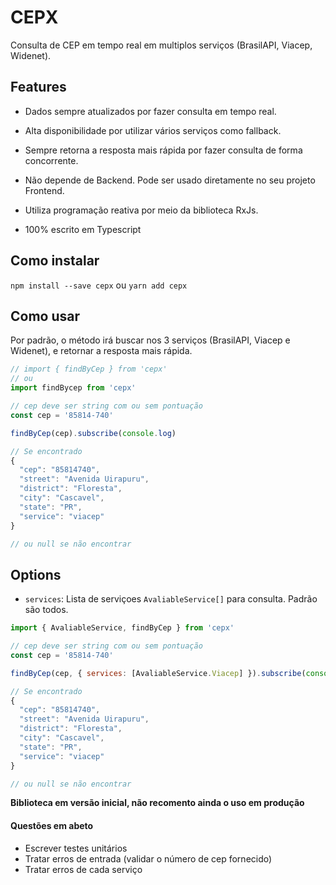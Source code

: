 
# CEPX

Consulta de CEP em tempo real em multiplos serviços (BrasilAPI, Viacep, Widenet).

## Features

* Dados sempre atualizados por fazer consulta em tempo real.

* Alta disponibilidade por utilizar vários serviços como fallback.

* Sempre retorna a resposta mais rápida por fazer consulta de forma concorrente.

* Não depende de Backend. Pode ser usado diretamente no seu projeto Frontend.

* Utiliza programação reativa por meio da biblioteca RxJs.

* 100% escrito em Typescript

  

## Como instalar

`npm install --save cepx`
ou
`yarn add cepx`

## Como usar

Por padrão, o método irá buscar nos 3 serviços (BrasilAPI, Viacep e Widenet), e retornar a resposta mais rápida.
~~~javascript
// import { findByCep } from 'cepx'
// ou
import findBycep from 'cepx'

// cep deve ser string com ou sem pontuação
const cep = '85814-740'

findByCep(cep).subscribe(console.log)

// Se encontrado
{
  "cep": "85814740",
  "street": "Avenida Uirapuru",
  "district": "Floresta",
  "city": "Cascavel",
  "state": "PR",
  "service": "viacep"
}

// ou null se não encontrar
~~~

## Options
* `services`: Lista de serviçoes `AvaliableService[]` para consulta. Padrão são todos.

~~~javascript
import { AvaliableService, findByCep } from 'cepx'

// cep deve ser string com ou sem pontuação
const cep = '85814-740'

findByCep(cep, { services: [AvaliableService.Viacep] }).subscribe(console.log)

// Se encontrado
{
  "cep": "85814740",
  "street": "Avenida Uirapuru",
  "district": "Floresta",
  "city": "Cascavel",
  "state": "PR",
  "service": "viacep"
}

// ou null se não encontrar
~~~

**Biblioteca em versão inicial, não recomento ainda o uso em produção**

#### Questões em abeto

* Escrever testes unitários
* Tratar erros de entrada (validar o número de cep fornecido)
* Tratar erros de cada serviço